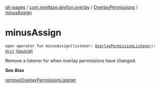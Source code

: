 [gh-pages](../../index.md) / [com.nextfaze.devfun.overlay](../index.md) / [OverlayPermissions](index.md) / [minusAssign](./minus-assign.md)

# minusAssign

`open operator fun minusAssign(listener: `[`OverlayPermissionListener`](../-overlay-permission-listener.md)`): `[`Unit`](https://kotlinlang.org/api/latest/jvm/stdlib/kotlin/-unit/index.html) [(source)](https://github.com/NextFaze/dev-fun/tree/master/devfun/src/main/java/com/nextfaze/devfun/overlay/Permissions.kt#L104)

Remove a listener for when overlay permissions have changed.

**See Also**

[removeOverlayPermissionListener](remove-overlay-permission-listener.md)

